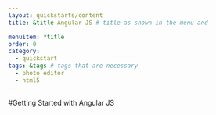 ```yaml
---
layout: quickstarts/content
title: &title Angular JS # title as shown in the menu and 

menuitem: *title
order: 0
category: 
  - quickstart
tags: &tags # tags that are necessary
  - photo editor 
  - html5
---
```


#Getting Started with Angular JS
